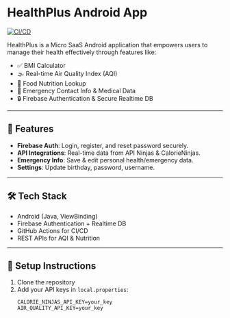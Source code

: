 # HealthPlus Android App

[![CI/CD](https://github.com/supunED/CI-CD/actions/workflows/main.yml/badge.svg)](https://github.com/supunED/CI-CD/actions)

HealthPlus is a Micro SaaS Android application that empowers users to manage their health effectively through features like:
- ✅ BMI Calculator
- 🌫 Real-time Air Quality Index (AQI)
- 🍎 Food Nutrition Lookup
- 🚨 Emergency Contact Info & Medical Data
- 🔒 Firebase Authentication & Secure Realtime DB

---

## 📲 Features
- **Firebase Auth**: Login, register, and reset password securely.
- **API Integrations**: Real-time data from API Ninjas & CalorieNinjas.
- **Emergency Info**: Save & edit personal health/emergency data.
- **Settings**: Update birthday, password, username.

---

## 🛠️ Tech Stack
- Android (Java, ViewBinding)
- Firebase Authentication + Realtime DB
- GitHub Actions for CI/CD
- REST APIs for AQI & Nutrition

---

## 🚀 Setup Instructions
1. Clone the repository
2. Add your API keys in `local.properties`:
   ```properties
   CALORIE_NINJAS_API_KEY=your_key
   AIR_QUALITY_API_KEY=your_key
